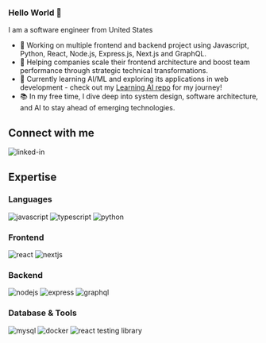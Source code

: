 ### Hello World 👋
I am a software engineer from United States
- 🔭 Working on multiple frontend and backend project using Javascript, Python, React, Node.js, Express.js, Next.js and GraphQL.
- 🌱 Helping companies scale their frontend architecture and boost team performance through strategic technical transformations.
- 🤖 Currently learning AI/ML and exploring its applications in web development - check out my [Learning AI repo](https://github.com/Pourush1/learn-ai) for my journey!
- 📚 In my free time, I dive deep into system design, software architecture, and AI to stay ahead of emerging technologies.

## Connect with me
[<img align="left" alt="linked-in" src="https://img.shields.io/badge/linkedin-%230077B5.svg?&style=for-the-badge&logo=linkedin&logoColor=white" />](https://www.linkedin.com/in/pourush-shrestha)
<br>

## Expertise
### Languages
<img alt="javascript" src="https://img.shields.io/badge/javascript%20-%23323330.svg?&style=for-the-badge&logo=javascript&logoColor=%23F7DF1E" /> <img alt="typescript" src="https://img.shields.io/badge/typescript%20-%23007ACC.svg?&style=for-the-badge&logo=typescript&logoColor=white" /> <img alt="python" src="https://img.shields.io/badge/python%20-%2314354C.svg?&style=for-the-badge&logo=python&logoColor=white" />

### Frontend
<img alt="react" src="https://img.shields.io/badge/react%20-%2320232a.svg?&style=for-the-badge&logo=react&logoColor=%2361DAFB" /> <img alt="nextjs" src="https://img.shields.io/badge/next.js%20-%23000000.svg?&style=for-the-badge&logo=next.js&logoColor=white" />

### Backend
<img alt="nodejs" src="https://img.shields.io/badge/node.js%20-%2343853D.svg?&style=for-the-badge&logo=node.js&logoColor=white" /> <img alt="express" src="https://img.shields.io/badge/express.js%20-%23404d59.svg?&style=for-the-badge&logo=express&logoColor=white" /> <img alt="graphql" src="https://img.shields.io/badge/graphql%20-%23E10098.svg?&style=for-the-badge&logo=graphql&logoColor=white" />

### Database & Tools
<img alt="mysql" src="https://img.shields.io/badge/mysql%20-%2300f.svg?&style=for-the-badge&logo=mysql&logoColor=white" /> <img alt="docker" src="https://img.shields.io/badge/docker%20-%230db7ed.svg?&style=for-the-badge&logo=docker&logoColor=white" /> <img alt="react testing library" src="https://img.shields.io/badge/react%20testing%20library%20-%23E33332.svg?&style=for-the-badge&logo=testing-library&logoColor=white" />
<br>
